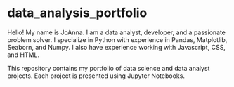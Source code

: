 # data_analysis_portfolio

Hello! My name is JoAnna. I am a data analyst, developer, and a passionate problem solver. I specialize in Python with experience in Pandas, Matplotlib, Seaborn, and Numpy. I also have experience working with Javascript, CSS, and HTML.

This repository contains my portfolio of data science and data analyst projects. Each project is presented using Jupyter Notebooks. 
